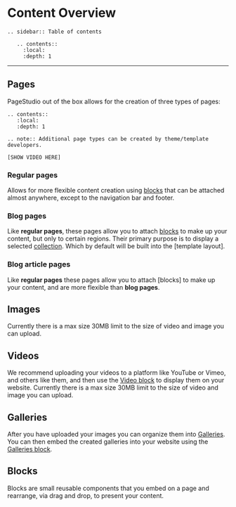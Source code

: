 Content Overview 
=================

```eval_rst
.. sidebar:: Table of contents

   .. contents::
     :local:
     :depth: 1
```


<hr>

## Pages
PageStudio out of the box allows for the creation of three types of pages:

```eval_rst
.. contents::
   :local:
   :depth: 1
```


```eval_rst 
.. note:: Additional page types can be created by theme/template developers. 
```

`[SHOW VIDEO HERE]`

### Regular pages

Allows for more flexible content creation using [blocks](http://support.pagestudiocms.com/general/blocks.html) that can be attached almost anywhere, except to the navigation bar and footer. 
  
### Blog pages

Like **regular pages**, these pages allow you to attach [blocks](http://support.pagestudiocms.com/blocks/index.html) to make up your content, but only to certain regions. Their primary purpose is to display a selected [collection](http://support.pagestudiocms.com/page-types/collections). Which by default will be built into the [template layout].
  
### Blog article pages

Like **regular pages** these pages allow you to attach [blocks] to make up your content, and are more flexible than **blog pages**.

## Images 

Currently there is a max size 30MB limit to the size of video and image you can upload.

## Videos 

We recommend uploading your videos to a platform like YouTube or Vimeo, and others like them, and then use the [Video block](#) to display them on your website. Currently there is a max size 30MB limit to the size of video and image you can upload.

## Galleries 

After you have uploaded your images you can organize them into [Galleries](../galleries-and-photo-albums.html). You can then embed the created galleries into your website using the [Galleries block](#).

## Blocks 

Blocks are small reusable components that you embed on a page and rearrange, via drag and drop, to present your content. 